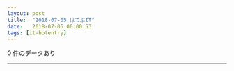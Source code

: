 ```yaml
---
layout: post
title:  "2018-07-05 はてぶIT"
date:   2018-07-05 00:00:53
tags: [it-hotentry]
---
```

0 件のデータあり

<hr>

